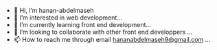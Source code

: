 - 👋 Hi, I’m hanan-abdelmaseh
- 👀 I’m interested in  web development...
- 🌱 I’m currently learning  front end development...
- 💞️ I’m looking to collaborate  with other front end developpers ...
- 📫 How to reach me through email hananabdelmaseh9@gmail.com ...

<!---
hanan-abdelmaseh/hanan-abdelmaseh is a ✨ special ✨ repository because its `README.md` (this file) appears on your GitHub profile.
You can click the Preview link to take a look at your changes.
--->
